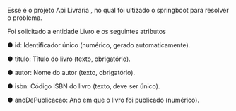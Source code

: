 Esse é o projeto Api Livraria , no qual foi ultizado o springboot para resolver o problema.

Foi solicitado a entidade Livro e os seguintes atributos

● id: Identificador único (numérico, gerado automaticamente).

● titulo: Título do livro (texto, obrigatório).

● autor: Nome do autor (texto, obrigatório).

● isbn: Código ISBN do livro (texto, deve ser único).

● anoDePublicacao: Ano em que o livro foi publicado (numérico).

